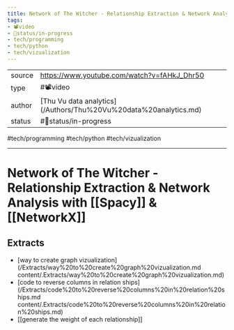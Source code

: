 ```yaml
---
title: Network of The Witcher - Relationship Extraction & Network Analysis with Spacy & NetworkX
tags:
- 📽️video
- 🚦status/in-progress
- tech/programming
- tech/python
- tech/vizualization
---
```



<table>
<tr>
<td> source </td>
<td> <a href="https://www.youtube.com/watch?v=fAHkJ_Dhr50">https://www.youtube.com/watch?v=fAHkJ_Dhr50</a> </td>
</tr>
<tr>
<td> type </td>
<td> #📽️video </td>
</tr>
<tr>
<td> author </td>
<td> [Thu Vu data analytics](/Authors/Thu%20Vu%20data%20analytics.md) </td>
</tr>
<tr>
<td> status </td>
<td> #🚦status/in-progress </td>
</tr>
</table>

#tech/programming #tech/python #tech/vizualization

---

# Network of The Witcher - Relationship Extraction & Network Analysis with [[Spacy]] & [[NetworkX]]

## Extracts
- [way to create graph vizualization](/Extracts/way%20to%20create%20graph%20vizualization.md
content/.Extracts/way%20to%20create%20graph%20vizualization.md)
- [code to reverse columns in relation ships](/Extracts/code%20to%20reverse%20columns%20in%20relation%20ships.md
content/.Extracts/code%20to%20reverse%20columns%20in%20relation%20ships.md)
- [[generate the weight of each relationship]]
